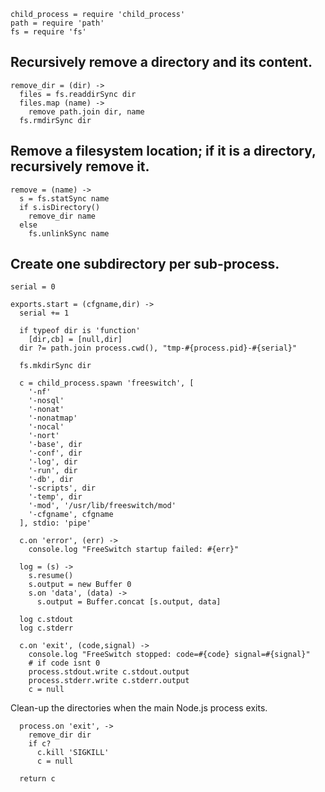     child_process = require 'child_process'
    path = require 'path'
    fs = require 'fs'

## Recursively remove a directory and its content.

    remove_dir = (dir) ->
      files = fs.readdirSync dir
      files.map (name) ->
        remove path.join dir, name
      fs.rmdirSync dir

## Remove a filesystem location; if it is a directory, recursively remove it.

    remove = (name) ->
      s = fs.statSync name
      if s.isDirectory()
        remove_dir name
      else
        fs.unlinkSync name

## Create one subdirectory per sub-process.

    serial = 0

    exports.start = (cfgname,dir) ->
      serial += 1

      if typeof dir is 'function'
        [dir,cb] = [null,dir]
      dir ?= path.join process.cwd(), "tmp-#{process.pid}-#{serial}"

      fs.mkdirSync dir

      c = child_process.spawn 'freeswitch', [
        '-nf'
        '-nosql'
        '-nonat'
        '-nonatmap'
        '-nocal'
        '-nort'
        '-base', dir
        '-conf', dir
        '-log', dir
        '-run', dir
        '-db', dir
        '-scripts', dir
        '-temp', dir
        '-mod', '/usr/lib/freeswitch/mod'
        '-cfgname', cfgname
      ], stdio: 'pipe'

      c.on 'error', (err) ->
        console.log "FreeSwitch startup failed: #{err}"

      log = (s) ->
        s.resume()
        s.output = new Buffer 0
        s.on 'data', (data) ->
          s.output = Buffer.concat [s.output, data]

      log c.stdout
      log c.stderr

      c.on 'exit', (code,signal) ->
        console.log "FreeSwitch stopped: code=#{code} signal=#{signal}"
        # if code isnt 0
        process.stdout.write c.stdout.output
        process.stderr.write c.stderr.output
        c = null

Clean-up the directories when the main Node.js process exits.

      process.on 'exit', ->
        remove_dir dir
        if c?
          c.kill 'SIGKILL'
          c = null

      return c
